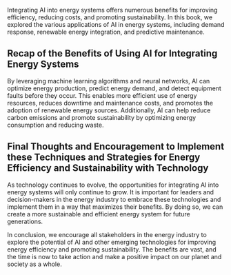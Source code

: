 
Integrating AI into energy systems offers numerous benefits for improving efficiency, reducing costs, and promoting sustainability. In this book, we explored the various applications of AI in energy systems, including demand response, renewable energy integration, and predictive maintenance.

Recap of the Benefits of Using AI for Integrating Energy Systems
----------------------------------------------------------------

By leveraging machine learning algorithms and neural networks, AI can optimize energy production, predict energy demand, and detect equipment faults before they occur. This enables more efficient use of energy resources, reduces downtime and maintenance costs, and promotes the adoption of renewable energy sources. Additionally, AI can help reduce carbon emissions and promote sustainability by optimizing energy consumption and reducing waste.

Final Thoughts and Encouragement to Implement these Techniques and Strategies for Energy Efficiency and Sustainability with Technology
--------------------------------------------------------------------------------------------------------------------------------------

As technology continues to evolve, the opportunities for integrating AI into energy systems will only continue to grow. It is important for leaders and decision-makers in the energy industry to embrace these technologies and implement them in a way that maximizes their benefits. By doing so, we can create a more sustainable and efficient energy system for future generations.

In conclusion, we encourage all stakeholders in the energy industry to explore the potential of AI and other emerging technologies for improving energy efficiency and promoting sustainability. The benefits are vast, and the time is now to take action and make a positive impact on our planet and society as a whole.